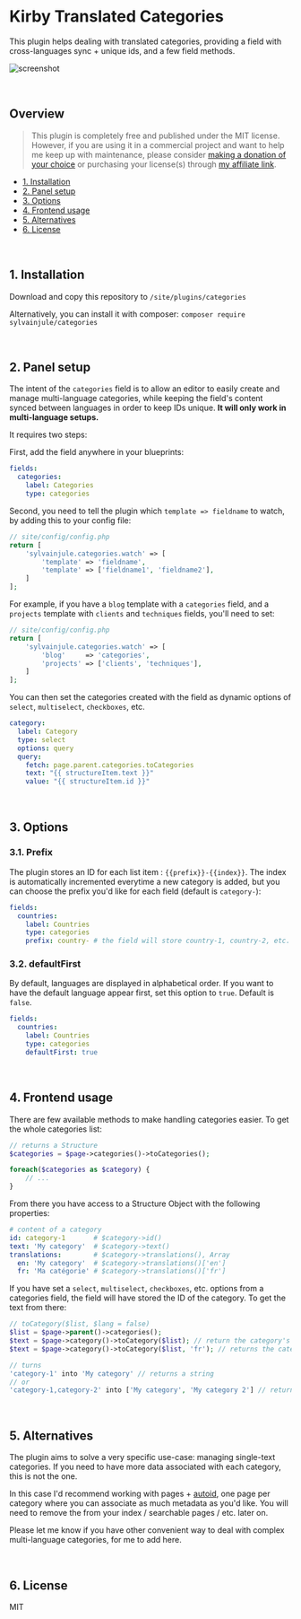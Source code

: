 # Kirby Translated Categories

This plugin helps dealing with translated categories, providing a field with cross-languages sync + unique ids, and a few field methods.

![screenshot](https://user-images.githubusercontent.com/14079751/79684385-2bea3880-8231-11ea-8889-a2846b196070.png)

<br/>

## Overview

> This plugin is completely free and published under the MIT license. However, if you are using it in a commercial project and want to help me keep up with maintenance, please consider [making a donation of your choice](https://www.paypal.me/sylvainjule) or purchasing your license(s) through [my affiliate link](https://a.paddle.com/v2/click/1129/36369?link=1170).

- [1. Installation](#1-installation)
- [2. Panel setup](#2-panel-setup)
- [3. Options](#3-options)
- [4. Frontend usage](#4-frontend-usage)
- [5. Alternatives](#5-alternatives)
- [6. License](#6-license)

<br/>

## 1. Installation

Download and copy this repository to ```/site/plugins/categories```

Alternatively, you can install it with composer: ```composer require sylvainjule/categories```

<br/>

## 2. Panel setup

The intent of the `categories` field is to allow an editor to easily create and manage multi-language categories, while keeping the field's content synced between languages in order to keep IDs unique. **It will only work in multi-language setups.**

It requires two steps:

First, add the field anywhere in your blueprints:

```yaml
fields:
  categories:
    label: Categories
    type: categories
```

Second, you need to tell the plugin which `template => fieldname` to watch, by adding this to your config file:

```php
// site/config/config.php
return [
    'sylvainjule.categories.watch' => [
        'template' => 'fieldname',
        'template' => ['fieldname1', 'fieldname2'],
    ]
];
```

For example, if you have a `blog` template with a `categories` field, and a `projects` template with `clients` and `techniques` fields, you'll need to set:

```php
// site/config/config.php
return [
    'sylvainjule.categories.watch' => [
        'blog'     => 'categories',
        'projects' => ['clients', 'techniques'],
    ]
];
```

You can then set the categories created with the field as dynamic options of `select`, `multiselect`, `checkboxes`, etc.

```yaml
category:
  label: Category
  type: select
  options: query
  query:
    fetch: page.parent.categories.toCategories
    text: "{{ structureItem.text }}"
    value: "{{ structureItem.id }}"
```

<br>

## 3. Options

### 3.1. Prefix

The plugin stores an ID for each list item : `{{prefix}}-{{index}}`. The index is automatically incremented everytime a new category is added, but you can choose the prefix you'd like for each field (default is `category-`):

```yaml
fields:
  countries:
    label: Countries
    type: categories
    prefix: country- # the field will store country-1, country-2, etc.
```

### 3.2. defaultFirst

By default, languages are displayed in alphabetical order. If you want to have the default language appear first, set this option to `true`. Default is `false`.

```yaml
fields:
  countries:
    label: Countries
    type: categories
    defaultFirst: true
```

<br>

## 4. Frontend usage

There are few available methods to make handling categories easier. To get the whole categories list:

```php
// returns a Structure
$categories = $page->categories()->toCategories();

foreach($categories as $category) {
    // ...
}
```

From there you have access to a Structure Object with the following properties:

```yaml
# content of a category
id: category-1       # $category->id()
text: 'My category'  # $category->text()
translations:        # $category->translations(), Array
  en: 'My category'  # $category->translations()['en']
  fr: 'Ma catégorie' # $category->translations()['fr']
```

If you have set a `select`, `multiselect`, `checkboxes`, etc. options from a categories field, the field will have stored the ID of the category. To get the text from there:

```php
// toCategory($list, $lang = false)
$list = $page->parent()->categories();
$text = $page->category()->toCategory($list); // return the category's text in the current language
$text = $page->category()->toCategory($list, 'fr'); // returns the category's text in French

// turns
'category-1' into 'My category' // returns a string
// or
'category-1,category-2' into ['My category', 'My category 2'] // returns an array
```

<br/>

## 5. Alternatives

The plugin aims to solve a very specific use-case: managing single-text categories. If you need to have more data associated with each category, this is not the one.

In this case I'd recommend working with pages + [autoid](https://github.com/bnomei/kirby3-autoid), one page per category where you can associate as much metadata as you'd like. You will need to remove the from your index / searchable pages / etc. later on.

Please let me know if you have other convenient way to deal with complex multi-language categories, for me to add here.

<br/>

## 6. License

MIT

